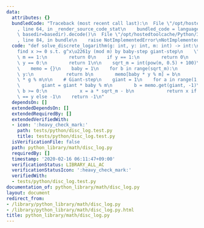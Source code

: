 ```yaml
---
data:
  attributes: {}
  bundledCode: "Traceback (most recent call last):\n  File \"/opt/hostedtoolcache/Python/3.8.5/x64/lib/python3.8/site-packages/onlinejudge_verify/documentation/build.py\"\
    , line 64, in _render_source_code_stat\n    bundled_code = language.bundle(stat.path,\
    \ basedir=basedir).decode()\n  File \"/opt/hostedtoolcache/Python/3.8.5/x64/lib/python3.8/site-packages/onlinejudge_verify/languages/python.py\"\
    , line 84, in bundle\n    raise NotImplementedError\nNotImplementedError\n"
  code: "def solve_discrete_logarithm(g: int, y: int, m: int) -> int:\n    \"\"\"\
    find x >= 0 s.t. g^x\u2261y (mod m) by baby-step giant-step\n    \"\"\"\n    if\
    \ m == 1:\n        return 0\n    if y == 1:\n        return 0\n    if g == 0 and\
    \ y == 0:\n        return 1\n\n    sqrt_m = int(pow(m, 0.5) + 100)\n\n    # Baby-step\n\
    \    memo = {}\n    baby = 1\n    for b in range(sqrt_m):\n        if baby ==\
    \ y:\n            return b\n        memo[baby * y % m] = b\n        baby = baby\
    \ * g % m\n\n    # Giant-step\n    giant = 1\n    for a in range(1, sqrt_m + 3):\n\
    \        giant = giant * baby % m\n        b = memo.get(giant, -1)\n        if\
    \ b >= 0:\n            x = a * sqrt_m - b\n            return x if pow(g, x, m)\
    \ == y else -1\n    return -1\n"
  dependsOn: []
  extendedDependsOn: []
  extendedRequiredBy: []
  extendedVerifiedWith:
  - icon: ':heavy_check_mark:'
    path: tests/python/disc_log.test.py
    title: tests/python/disc_log.test.py
  isVerificationFile: false
  path: python_library/math/disc_log.py
  requiredBy: []
  timestamp: '2020-02-16 06:11:47+09:00'
  verificationStatus: LIBRARY_ALL_AC
  verificationStatusIcon: ':heavy_check_mark:'
  verifiedWith:
  - tests/python/disc_log.test.py
documentation_of: python_library/math/disc_log.py
layout: document
redirect_from:
- /library/python_library/math/disc_log.py
- /library/python_library/math/disc_log.py.html
title: python_library/math/disc_log.py
---
```

